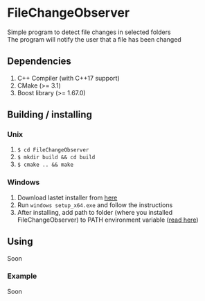 # FileChangeObserver
Simple program to detect file changes in selected folders \
The program will notify the user that a file has been changed

## Dependencies
1. C++ Compiler (with C++17 support)
1. CMake (>= 3.1)
1. Boost library (>= 1.67.0)

## Building / installing
### Unix
1. `$ cd FileChangeObserver`
1. `$ mkdir build && cd build`
1. `$ cmake .. && make`

### Windows
1. Download lastet installer from [here](https://github.com/AlexCr4ckPentest/FileChangeObserver/releases/tag/win_setup)
1. Run `windows setup_x64.exe` and follow the instructions
1. After installing, add path to folder (where you installed FileChangeObserver) to PATH environment variable ([read here](https://www.architectryan.com/2018/03/17/add-to-the-path-on-windows-10/))

## Using
Soon
### Example
Soon
